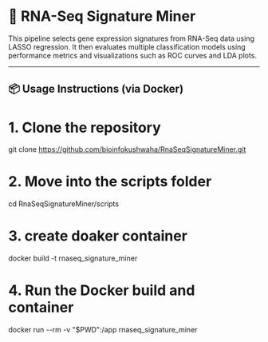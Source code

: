# 🧬 RNA-Seq Signature Miner

This pipeline selects gene expression signatures from RNA-Seq data using LASSO regression. It then evaluates multiple classification models using performance metrics and visualizations such as ROC curves and LDA plots.

---

## 📦 Usage Instructions (via Docker)

# 1. Clone the repository
git clone https://github.com/bioinfokushwaha/RnaSeqSignatureMiner.git

# 2. Move into the scripts folder
cd RnaSeqSignatureMiner/scripts

# 3. create doaker container
docker build -t rnaseq_signature_miner

# 4. Run the Docker build and container
docker run --rm -v "$PWD":/app rnaseq_signature_miner

